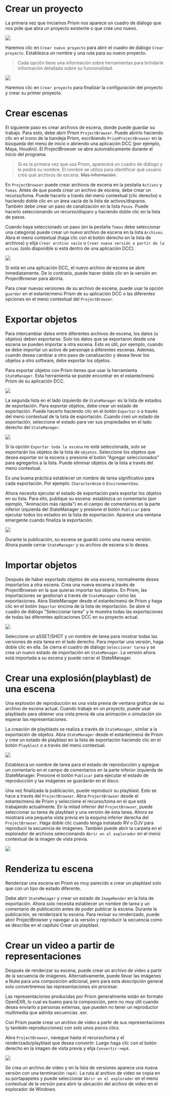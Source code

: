 # Crear un proyecto

La primera vez que iniciamos Prism nos aparece un cuadro de diálogo que nos pide que abra un proyecto existente o que cree uno nuevo.

![](/CAHAPTER-1/sources/noProject.webp)

Haremos clic en `Crear nuevo proyecto` para abrir el cuadro de diálogo `Crear proyecto`. Establezca un nombre y una ruta para su nuevo proyecto.

>Cada opción tiene una información sobre herramientas para brindarle información detallada sobre su funcionalidad.

![](/CAHAPTER-1/sources/CreateProject.webp)

Haremos clic en `Crear proyecto` para finalizar la configuración del proyecto y crear su primer proyecto.

# Crear escenas

El siguiente paso es crear archivos de escena, donde puede guardar su trabajo. Para esto, debe abrir Prism `ProjectBrowser`. Puede abrirlo haciendo clic en el icono de la bandeja Prism, escribiendo `PrismProjectBrowser` en la búsqueda del menú de inicio o abriendo una aplicación DCC (por ejemplo, Maya, Houdini). El ProjectBrowser se abre automáticamente durante el inicio del programa.

>Si es la primera vez que usa Prism, aparecerá un cuadro de diálogo y le pedirá su nombre. El nombre se utiliza para identificar qué usuario creó qué archivos de escena. ~~Más información~~.

En `ProjectBrowser` puede crear archivos de escena en la pestaña `Activos` y `Tomas`. Antes de que pueda crear un archivo de escena, debe crear un recurso/toma. Puede hacerlo a través del menú contextual (clic derecho) o haciendo doble clic en un área vacía de la lista de activos/disparos. También debe crear un paso de canalización en la lista `Pasos`. Puede hacerlo seleccionando un recurso/disparo y haciendo doble clic en la lista de pasos.

Cuando haya seleccionado un paso (en la pestaña `Tomas` debe seleccionar una categoría) puede crear un nuevo archivo de escena en la lista `Archivos`. Abra el menú contextual (haga clic con el botón derecho en la lista de archivos) y elija `Crear archivo vacío` o `Crear nueva versión a partir de la actuaL` (solo disponible si está dentro de una aplicación DCC).

![](/CAHAPTER-1/sources/sceneCreated.webp)

Si está en una aplicación DCC, el nuevo archivo de escena se abre inmediatamente. De lo contrario, puede hacer doble clic en la versión en ProjectBrowser para abrirla.

Para crear nuevas versiones de su archivo de escena, puede usar la opción `guardar` en el estante/menú Prism de su aplicación DCC o las diferentes opciones en el menú contextual del `ProjectBrowser`.

# Exportar objetos

Para intercambiar datos entre diferentes archivos de escena, los datos (u objetos) deben exportarse. Solo los datos que se exportaron desde una escena se pueden importar a otra escena. Esto es útil, por ejemplo, cuando se debe importar un activo de personaje a diferentes escenas. Además, cuando desea cambiar a otro paso de canalización y desea llevar los objetos a otro software, debe exportar los objetos.

Para exportar objetos con Prism tienes que usar la herramienta `StateManager`. Esta herramienta se puede encontrar en el estante/menú Prism de su aplicación DCC.

![](/CAHAPTER-1/sources/mayaShelf.webp)

La segunda lista en el lado izquierdo de `StateManager` es la lista de estados de exportación. Para exportar objetos, debe crear un estado de exportación. Puede hacerlo haciendo clic en el botón `Exportar` o a través del menú contextual de la lista de exportación. Cuando creó un estado de exportación, seleccione el estado para ver sus propiedades en el lado derecho del `StateManager`.

![](/CAHAPTER-1/sources/statemanager.webp)

Si la opción `Exportar toda la escena` no está seleccionada, solo se exportarán los objetos de la lista de `objetos`. Seleccione los objetos que desea exportar en la escena y presione el botón "Agregar seleccionados" para agregarlos a la lista. Puede eliminar objetos de la lista a través del menú contextual.

Es una buena práctica establecer un nombre de tarea significativo para cada exportación. Por ejemplo: `CharacterAnim` o `EnvironmentGeo`.

Ahora necesita ejecutar el estado de exportación para exportar los objetos en su lista. Para ello, publique su escena: establezca un comentario (por ejemplo, "Animación más rápida") en el campo de comentarios en la parte inferior izquierda del StateManager y presione el botón `Publicar` para ejecutar todos los estados en la lista de exportación. Aparece una ventana emergente cuando finaliza la exportación.

![](/CAHAPTER-1/sources/publishExport.webp)

Durante la publicación, su escena se guardó como una nueva versión. Ahora puede cerrar `StateManager` y su archivo de escena si lo desea.

# Importar objetos

Después de haber exportado objetos de una escena, normalmente desea importarlos a otra escena. Crea una nueva escena a través de ProjectBrowser en la que quieras importar tus objetos. En Prism, las importaciones se gestionan a través de `StateManager` como las exportaciones. Abra StateManager desde el estante/menú de Prism y haga clic en el botón `Importar` encima de la lista de importación. Se abre el cuadro de diálogo "Seleccionar tarea" y le muestra todas las exportaciones de todas las diferentes aplicaciones DCC en su proyecto actual.

![](/CAHAPTER-1/sources/selectTask.webp)

Seleccione un aSSET/SHOT y un nombre de tarea para mostrar todas las versiones de esta tarea en el lado derecho. Para importar una versión, haga doble clic en ella. Se cierra el cuadro de diálogo `Seleccionar tarea` y se crea un nuevo estado de importación en `StateManager`. La versión ahora está importada a su escena y puede cerrar el StateManager.

# Crear una explosión(playblast) de una escena

Una explosión de reproducción es una vista previa de ventana gráfica de su archivo de escena actual. Cuando trabaje en un proyecto, puede usar playblasts para obtener una vista previa de una animación o simulación sin esperar las representaciones.

La creación de playblasts se realiza a través de `StateManager`, similar a la exportación de objetos. Abra `StateManager` desde el estante/menú de Prism y cree un estado de playblast en la lista de exportación haciendo clic en el botón `Playblast` o a través del menú contextual.

![](/CAHAPTER-1/sources/playblast.webp)

Establezca un nombre de tarea para el estado de reproducción y agregue un comentario en el campo de comentarios en la parte inferior izquierda de StateManager. Presione el botón `Publicar` para ejecutar el estado de reproducción y las imágenes se guardarán en el disco.

Una vez finalizada la publicación, puede reproducir su playblast. Esto se hace a través del `ProjectBrowser`. Abra `ProjectBrowser` desde el estante/menú de Prism y seleccione el recurso/toma en el que está trabajando actualmente. En la mitad inferior del `ProjectBrowser`, puede seleccionar su tarea de playblast y una versión de esta tarea. Ahora se mostrará una pequeña vista previa en la esquina inferior derecha del `ProjectBrowser`. Haga doble clic cuando tenga instalado RV o DJV para reproducir la secuencia de imágenes. También puede abrir la carpeta en el explorador de archivos seleccionando `Abrir en el explorador` en el menú contextual de la imagen de vista previa.

![](/CAHAPTER-1/sources/pbreview.webp)

# Renderiza tu escena

Renderizar una escena en Prism es muy parecido a crear un playblast solo que con un tipo de estado diferente.

Debe abrir `StateManager` y crear un estado de `ImageRender` en la lista de exportación. Ahora solo necesita establecer un nombre de tarea y un comentario de publicación antes de poder publicar la escena. Durante la publicación, se renderizará tu escena. Para revisar su renderizado, puede abrir ProjectBrowser y navegar a la versión y reproducir la secuencia como se describe en el capítulo Crear un playblast.

# Crear un video a partir de representaciones

Después de renderizar su escena, puede crear un archivo de video a partir de la secuencia de imágenes. Alternativamente, puede llevar las imágenes a Nuke para una composición adicional, pero para esta descripción general solo convertiremos las representaciones sin procesar.

Las representaciones producidas por Prism generalmente están en formato OpenEXR, lo cual es bueno para la composición, pero no muy útil cuando desea enviarlo a personas externas, que pueden no tener un reproductor multimedia que admita secuencias .exr.

Con Prism puede crear un archivo de video a partir de sus representaciones (y también reproducciones) con solo unos pocos clics.

Abra `ProjectBrowser`, navegue hasta el recurso/toma y el renderizado/playblast que desea convertir. Luego haga clic con el botón derecho en la imagen de vista previa y elija `Convertir->mp4`.

![](/CAHAPTER-1/sources/convert.webp)

Se crea un archivo de video y en la lista de versiones aparece una nueva versión con una terminación `(mp4)`. La ruta al archivo de video se copia en su portapapeles y puede seleccionar `Abrir en el explorador` en el menú contextual de la versión para abrir la ubicación del archivo de video en el explorador de Windows.